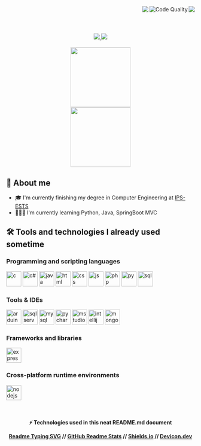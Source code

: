 <!-- Code for Text and Badges -->
<!-- <img src="https://data.whicdn.com/images/260776147/original.gif" alt="matrix" width="100%"/> -->
<div align="center">
  <img align="right" src="https://pageview.vercel.app/?github_user=hoycode" />
  <img align="right" src="https://img.shields.io/badge/code%20quality-A%20for%20effort-success" alt="Code Quality" />
  <img align="right" src="https://readme-typing-svg.herokuapp.com?font=Secular+One&size=25&duration=2500&color=61A3DA&background=419CFF00&center=true&vCenter=true&lines=Hello+World!+%F0%9F%8C%8E;My+is+Mauro;Nice+to+meet+you!;Lets+code+%F0%9F%92%BB"/>
  <!--<img src="https://github.com/hoycode/hoycode/blob/main/e426702edf874b181aced1e2fa5c6cde.gif" width="246px" height="140" align="right" alt="Web-developer"> --> 
</div>

<br>
<h1></h1>
<br/>

<!-- Code for Social Media Links -->

<div align="center">
  <a href="https://www.linkedin.com/in/mauro-amaro/" target="_blank">
    <img src="https://img.shields.io/badge/»-LinkedIn-%230077B5?style=for-the-badge&logo=linkedin&logoColor=white&color=black" target="_blank">
  </a>
  <a href="https://discord.com/users/319496198274940929" target="_blank">
   <img src="https://img.shields.io/badge/»-Discord-7289DA?style=for-the-badge&logo=discord&logoColor=white&color=black" target="_blank">
  </a> 
</div>

<br/>

<div align="center">
  <!-- Stats -->
  <img height="160px" style="margin: 1px 0px 0px 0px;" src="https://github-readme-stats.vercel.app/api?username=hoycode&show_icons=true&theme=tokyonight&show_icons=true" />
 <br>
  <!-- Programming Languages -->
  <img height="160px" src="https://github-readme-stats.vercel.app/api/top-langs/?username=hoycode&layout=compact&hide=dockerfile,shell&langs_count=7&theme=tokyonight" />
</div>

<!-- About me code -->

## 📝 About me

-  🎓 I'm currently finishing my degree in Computer Engineering at [IPS-ESTS](https://www.estsetubal.ips.pt/)
-  👨🏻‍💻 I'm currently learning Python, Java, SpringBoot MVC

<!-- Programming Languages and Tools code -->

## 🛠️ Tools and technologies I already used sometime

### Programming and scripting languages


  
 
<img src="https://cdn.jsdelivr.net/gh/devicons/devicon@latest/icons/c/c-original.svg" alt="c" width="40" height="40"/>  <!-- C Language -->
<img src="https://cdn.jsdelivr.net/gh/devicons/devicon@latest/icons/csharp/csharp-original.svg" alt="c#" width="40" height="40" />   <!-- C# Language -->
<img src="https://cdn.jsdelivr.net/gh/devicons/devicon@latest/icons/java/java-original.svg" alt="java" width="40" height="40" />     <!-- Java Language -->
<img src="https://cdn.jsdelivr.net/gh/devicons/devicon@latest/icons/html5/html5-original.svg" alt="html" width="40" height="40" />     <!-- HTML5 Language -->
<img src="https://cdn.jsdelivr.net/gh/devicons/devicon@latest/icons/css3/css3-original.svg" alt="css" width="40" height="40" />     <!-- CSS3 Language -->
<img src="https://cdn.jsdelivr.net/gh/devicons/devicon@latest/icons/javascript/javascript-original.svg" alt="js" width="40" height="40" />     <!-- JavaScript Language -->
<img src="https://cdn.jsdelivr.net/gh/devicons/devicon@latest/icons/php/php-original.svg" alt="php" width="40" height="40" />  <!-- PHP Language -->
<img src="https://cdn.jsdelivr.net/gh/devicons/devicon@latest/icons/python/python-original.svg" alt="py" width="40" height="40" />   <!-- Python Language -->
<img src="https://cdn.jsdelivr.net/gh/devicons/devicon@latest/icons/azuresqldatabase/azuresqldatabase-original.svg" alt="sql" width="40" height="40" />  <!-- SQL Language -->
          


### Tools & IDEs

<img src="https://cdn.worldvectorlogo.com/logos/arduino-1.svg" alt="arduino" width="40" height="40" />  <!-- Arduino --> 
<img src="https://cdn.jsdelivr.net/gh/devicons/devicon@latest/icons/microsoftsqlserver/microsoftsqlserver-original.svg" alt="sqlserver" width="40" height="40" /> <!-- Microsoft SQL -->
<img src="https://cdn.jsdelivr.net/gh/devicons/devicon@latest/icons/mysql/mysql-original.svg" alt="mysql" width="40" height="40" /> <!-- MySQL -->
<img src="https://cdn.jsdelivr.net/gh/devicons/devicon@latest/icons/pycharm/pycharm-original.svg" alt="pycharm" width="40" height="40" /> <!-- PyCharm -->
<img src="https://cdn.jsdelivr.net/gh/devicons/devicon@latest/icons/vscode/vscode-original.svg" alt="mstudio" width="40" height="40" /> <!-- Visual Studio -->
<img src="https://cdn.jsdelivr.net/gh/devicons/devicon@latest/icons/intellij/intellij-original.svg" alt="intellij" width="40" height="40" /> <!-- IntelliJ-->
<img src="https://cdn.jsdelivr.net/gh/devicons/devicon@latest/icons/mongodb/mongodb-original.svg" alt="mongodb" width="40" height="40" /> <!-- IntelliJ-->
          
 
### Frameworks and libraries

<img src="https://cdn.jsdelivr.net/gh/devicons/devicon@latest/icons/express/express-original.svg" alt="express" width="40" height="40" /> <!-- Express -->
          

### Cross-platform runtime environments


<img src="https://cdn.jsdelivr.net/gh/devicons/devicon@latest/icons/nodejs/nodejs-original.svg" alt="nodejs" width="40" height="40" /> <!-- Nodejs -->
          

<br>

<!-- Techologies used -->

<div align="center">
  <h4>
    ⚡ Technologies used in this neat README.md document<p></p>
    <a href="https://github.com/DenverCoder1/readme-typing-svg" target="_blank">Readme Typing SVG</a> // 
    <a href="https://github.com/anuraghazra/github-readme-stats" target="_blank">GitHub Readme Stats</a> //
    <!-- <a href="https://github.com/PiyushSuthar/github-readme-quotes" target="_blank">Github Readme Quotes</a> // -->
    <a href="https://shields.io/" target="_blank">Shields.io</a> //
    <a href="https://devicon.dev/" target="_blank">Devicon.dev</a>
    
   </h4>
</div>

